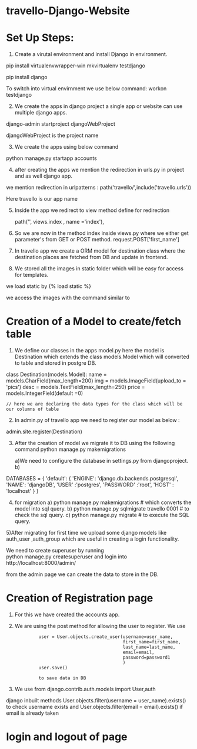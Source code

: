 # travello-Django-Website

# Set Up Steps:

1) Create a virutal environment and install Django in environment. 

pip install virtualenvwrapper-win
mkvirtualenv testdjango

pip install django

To switch into virtual envirnment we use below command:
workon testdjango

2) We create the apps in django project a single app or website can use multiple django apps.

django-admin startproject djangoWebProject

djangoWebProject is the project name

3) We create the apps using below command 

python manage.py startapp accounts

4) after creating the apps we mention the redirection in urls.py in project and as well django app.

we mention redirection in urlpatterns :
    path('travello/',include('travello.urls'))
	
Here travello is our app name	

5)	Inside the app we redirect to view method define for redirection

    path('', views.index , name ='index'),
	
6) So we are now in the method index inside views.py where we either get parameter's from GET or POST method.
 request.POST['first_name']
 
7) In travello app we create a ORM model for destination class where the destination places are fetched from DB and update in frontend.

8) We stored all the images in static folder which will be easy for access for templates.

we load static by {% load static %}

we access the images with the command similar to 

 <link rel="stylesheet" type="text/css" href="{% static 'styles/responsive.css' %}">


# Creation of a Model to create/fetch table

1) We define our classes in the apps model.py here the model is Destination which extends the class models.Model
which will converted to table and stored in postgre DB.

class Destination(models.Model):
    name = models.CharField(max_length=200)
    img = models.ImageField(upload_to = 'pics')
    desc = models.TextField(max_length=250)
    price = models.IntegerField(default =0)
	
	// here we are declaring the data types for the class which will be our columns of table
	
2) In admin.py of travello app we need to register our model as below :

admin.site.register(Destination) 

3) After the creation of model we migrate it to DB using the following command
python manage.py makemigrations  

	a)We need to configure the database in settings.py from djangoproject.
	b) 
	
DATABASES = {
    'default': {
        'ENGINE': 'django.db.backends.postgresql',
        'NAME': 'djangoDB',
        'USER' :'postgres',
        'PASSWORD' :'root',
        'HOST' : 'localhost'
    }
}

4) for migration 
	a) python manage.py makemigrations   # which converts the model into sql query.
	b) python manage.py sqlmigrate travello 0001 # to check the sql query.
	c) python manage.py migrate # to execute the SQL query.

5)After migrating for first time we upload some django models like auth_user ,auth_group which are useful in creating a login functionality.

We need to create superuser by running  
python manage.py createsuperuser and login into http://localhost:8000/admin/

from the admin page we can create the data to store in the DB.

# Creation of Registration page

1) For this we have created the accounts app.

2) We are using the post method  for allowing the user to register.
We use 
 
                user = User.objects.create_user(username=user_name,
                                                first_name=first_name,
                                                last_name=last_name,
                                                email=email,
                                                password=password1                                         
                                                )
                user.save()
				
				to save data in DB

3) We use 
from django.contrib.auth.models import User,auth

django inbuilt methods User.objects.filter(username = user_name).exists() to check username exists
and User.objects.filter(email = email).exists() if email is already taken

# login and logout of page






 